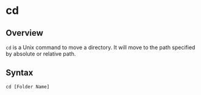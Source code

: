 # cd

## Overview
`cd` is a Unix command to move a directory. It will move to the path specified by absolute or relative path.

## Syntax
```
cd [Folder Name]
```
